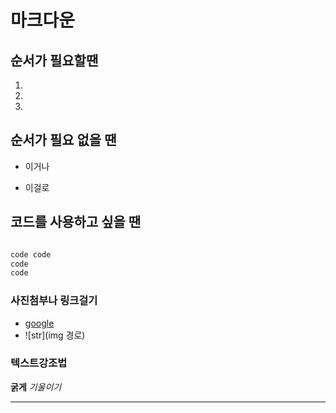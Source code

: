 # 마크다운

## 순서가 필요할땐
1. 
2. 
3.

## 순서가 필요 없을 땐

- 이거나
* 이걸로

## 코드를 사용하고 싶을 땐

~~~python

code code
code
code
~~~

### 사진첨부나 링크걸기
- [google](https://www.google.com)
- ![str](img 경로)

### 텍스트강조법
**굵게**
*기울이기*

---
